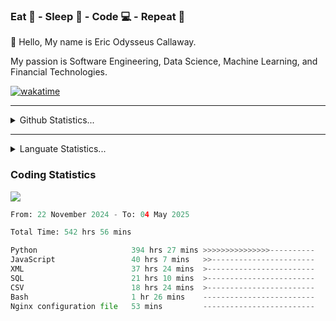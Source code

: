 <h3>Eat 🍴 - Sleep 🛌 - Code 💻 - Repeat 🔁</h3>

👋 Hello, My name is Eric Odysseus Callaway.

My passion is Software Engineering, Data Science, Machine Learning, and Financial Technologies.

[![wakatime](https://wakatime.com/badge/user/6717695f-6a13-47e3-aa16-c813e12c0985.svg)](https://wakatime.com/@6717695f-6a13-47e3-aa16-c813e12c0985)
<hr>
<details>
  <summary>
    Github Statistics...
  </summary>
    <p align="center">
      <img src="https://github-readme-stats.vercel.app/api?username=EricCallaway&show_icons=true"/>
    </p>
</details>
</hr>

<hr>
<details>
  <summary>
    Languate Statistics...
  </summary>
    <p align="center">
      <img src="https://wakatime.com/share/@Odysseus/6fc7c863-6fba-4e57-a6af-ed1f2fa8d560.svg"/>
    </p>
</details>
</hr>


<h3>Coding Statistics</h3>
<img src="https://wakatime.com/share/@Odysseus/5e02c832-9cc5-49a3-8f4c-bd2647d78fca.svg"/>
<!--START_SECTION:waka-->

```python
From: 22 November 2024 - To: 04 May 2025

Total Time: 542 hrs 56 mins

Python                     394 hrs 27 mins >>>>>>>>>>>>>>>----------   61.12 %
JavaScript                 40 hrs 7 mins   >>-----------------------   06.22 %
XML                        37 hrs 24 mins  >------------------------   05.80 %
SQL                        21 hrs 10 mins  >------------------------   03.28 %
CSV                        18 hrs 24 mins  >------------------------   02.85 %
Bash                       1 hr 26 mins    -------------------------   00.22 %
Nginx configuration file   53 mins         -------------------------   00.14 %
```

<!--END_SECTION:waka-->

